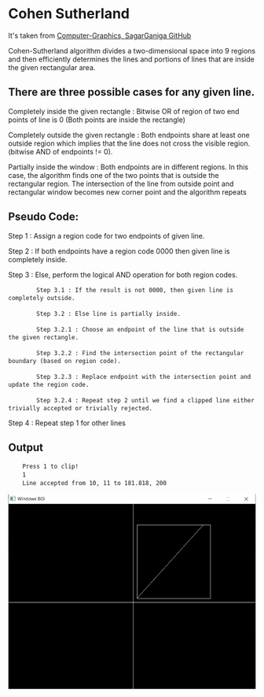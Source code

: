 # Cohen Sutherland

It's taken from [Computer-Graphics, SagarGaniga GitHub](https://github.com/SagarGaniga/computer-graphics)

Cohen-Sutherland algorithm divides a two-dimensional space into 9 regions and then efficiently determines the lines and portions of lines that are inside the given rectangular area.

## There are three possible cases for any given line.

Completely inside the given rectangle : 
Bitwise OR of region of two end points of line is 0 (Both points are inside the rectangle)

Completely outside the given rectangle : 
Both endpoints share at least one outside region which implies that the line does not cross the visible region. (bitwise AND of endpoints != 0).

Partially inside the window : 
Both endpoints are in different regions. In this case, the algorithm finds one of the two points that is outside the rectangular region. The intersection of the line from outside point and rectangular window becomes new corner point and the algorithm repeats

## Pseudo Code:

Step 1 : 	Assign a region code for two endpoints of given line.

Step 2 : 	If both endpoints have a region code 0000 then given line is completely inside.

Step 3 : 	Else, perform the logical AND operation for both region codes.
			
			Step 3.1 : If the result is not 0000, then given line is completely outside.
			
			Step 3.2 : Else line is partially inside.
			
			Step 3.2.1 : Choose an endpoint of the line that is outside the given rectangle.
			
			Step 3.2.2 : Find the intersection point of the rectangular boundary (based on region code).
			
			Step 3.2.3 : Replace endpoint with the intersection point and update the region code.
			
			Step 3.2.4 : Repeat step 2 until we find a clipped line either trivially accepted or trivially rejected.

Step 4 : 	Repeat step 1 for other lines

## Output

```bash
	Press 1 to clip!
	1
	Line accepted from 10, 11 to 181.818, 200
```

<!-- ![step1](https://github.com/actionanand/cppGraphicsExamples/blob/main/assets/img/CohenSutherland.PNG) -->
![step1](https://raw.githubusercontent.com/actionanand/cppGraphicsExamples/main/assets/img/CohenSutherland.PNG)
